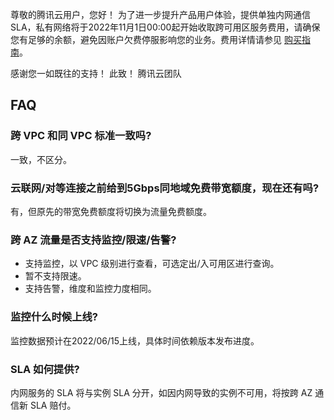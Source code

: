尊敬的腾讯云用户，您好！
为了进一步提升产品用户体验，提供单独内网通信 SLA，私有网络将于2022年11月1日00:00起开始收取跨可用区服务费用，请确保您有足够的余额，避免因账户欠费停服影响您的业务。费用详情请参见 [购买指南](https://cloud.tencent.com/document/product/215/20096)。


感谢您一如既往的支持！
此致！
腾讯云团队



## FAQ
### 跨 VPC 和同 VPC 标准一致吗?
一致，不区分。

### 云联网/对等连接之前给到5Gbps同地域免费带宽额度，现在还有吗?
有，但原先的带宽免费额度将切换为流量免费额度。

### 跨 AZ 流量是否支持监控/限速/告警?
+ 支持监控，以 VPC 级别进行查看，可选定出/入可用区进行查询。
+ 暂不支持限速。
+ 支持告警，维度和监控力度相同。

### 监控什么时候上线?
监控数据预计在2022/06/15上线，具体时间依赖版本发布进度。

### SLA 如何提供?
内网服务的 SLA 将与实例 SLA 分开，如因内网导致的实例不可用，将按跨 AZ 通信新 SLA 赔付。
